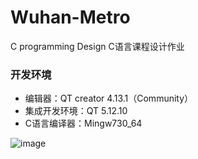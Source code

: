 # Wuhan-Metro
C programming Design
C语言课程设计作业
### 开发环境
- 编辑器：QT creator 4.13.1（Community）
-	集成开发环境：QT 5.12.10
-	C语言编译器：Mingw730_64

![image](https://user-images.githubusercontent.com/52913141/112083145-7a325500-8bc1-11eb-99fa-1a1bb9c45c62.png)
